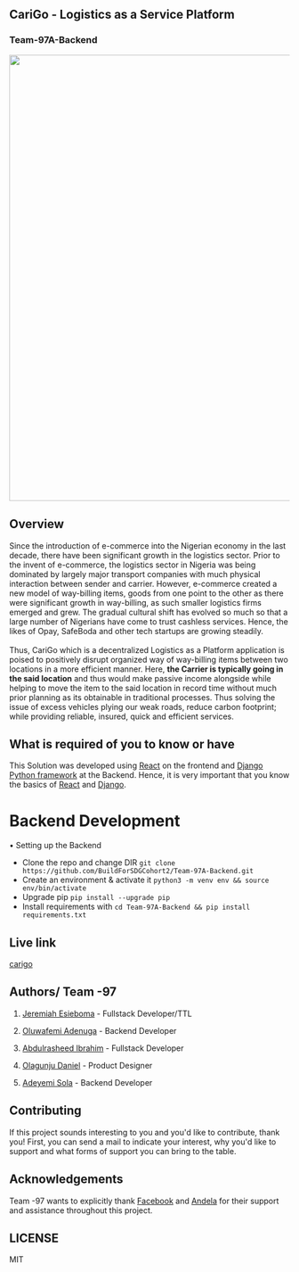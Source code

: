 ## CariGo - Logistics as a Service Platform
### Team-97A-Backend

<img src='https://user-images.githubusercontent.com/26861798/95522431-f07b2c00-0980-11eb-8f21-9ad3e781548a.png' width="800px"/>


## Overview
Since the introduction of e-commerce into the Nigerian economy in the last decade, there have been significant growth in the logistics sector. Prior to the invent of e-commerce, the logistics sector in Nigeria was being dominated by largely major transport companies with much physical interaction between sender and carrier. However, e-commerce created a new model of way-billing items, goods from one point to the other as there were significant growth in way-billing, as such smaller logistics firms emerged and grew. The gradual cultural shift has evolved so much so that a large number of Nigerians have come to trust cashless services. Hence, the likes of Opay, SafeBoda and other tech startups are growing steadily. 
<br/>
<br/>
Thus, CariGo which is a decentralized Logistics as a Platform application is poised to positively disrupt organized way of way-billing items between two locations in a more efficient manner. Here, **the Carrier is typically going in the said location** and thus would make passive income alongside while helping to move the item to the said location in record time without much prior planning as its obtainable in traditional processes. Thus solving the issue of excess vehicles plying our weak roads, reduce carbon footprint; while providing reliable, insured, quick and efficient services.

## What is required of you to know or have
This Solution was developed using [React](https://reactjs.org) on the frontend and [Django Python framework](https://www.djangoproject.com)  at the Backend. Hence, it is very important that you know the basics of [React](https://reactjs.org) and [Django](https://www.djangoproject.com). 


# Backend Development	
•	Setting up the Backend 
- Clone the repo and change DIR `git clone https://github.com/BuildForSDGCohort2/Team-97A-Backend.git`
- Create an environment & activate it `python3 -m venv env && source env/bin/activate`
- Upgrade pip `pip install --upgrade pip`
- Install requirements with `cd Team-97A-Backend && pip install requirements.txt`



## Live link
[carigo](https://carigo.herokuapp.com)


## Authors/ Team -97
1. [Jeremiah Esieboma](https://github.com/esiebomaj) - Fullstack Developer/TTL

2. [Oluwafemi Adenuga](https://github.com/Solomon1999) - Backend Developer

3. [Abdulrasheed Ibrahim](https://github.com/Abdoulrasheed) - Fullstack Developer

4. [Olagunju Daniel](https://github.com/todak2000) - Product Designer

5. [Adeyemi Sola](https://github.com/Deyems) - Backend Developer


## Contributing
If this project sounds interesting to you and you'd like to contribute, thank you!
First, you can send a mail to indicate your interest, why you'd like to support and what forms of support you can bring to the table.

## Acknowledgements
Team -97 wants to explicitly thank [Facebook](https://facebook.com) and [Andela](https://andela.com) for their support and assistance throughout this project. 
## LICENSE
MIT


